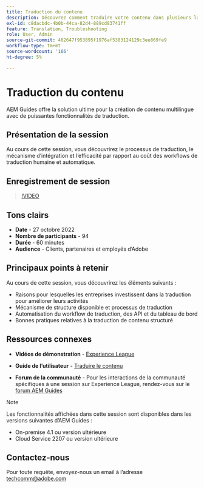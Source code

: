 ```yaml
---
title: Traduction du contenu
description: Découvrez comment traduire votre contenu dans plusieurs langues.
exl-id: c8dacbdc-4b0b-44ca-82d4-889cd83741ff
feature: Translation, Troubleshooting
role: User, Admin
source-git-commit: 462647f953895f1976af5383124129c3ee869fe9
workflow-type: tm+mt
source-wordcount: '166'
ht-degree: 5%

---
```


# Traduction du contenu

AEM Guides offre la solution ultime pour la création de contenu multilingue avec de puissantes fonctionnalités de traduction.

## Présentation de la session

Au cours de cette session, vous découvrirez le processus de traduction, le mécanisme d’intégration et l’efficacité par rapport au coût des workflows de traduction humaine et automatique.

## Enregistrement de session

>[!VIDEO](https://video.tv.adobe.com/v/3414140/translation-aem-guides?quality=12&learn=on)

## Tons clairs

- **Date** - 27 octobre 2022
- **Nombre de participants** - 94
- **Durée** - 60 minutes
- **Audience** - Clients, partenaires et employés d’Adobe

## Principaux points à retenir

Au cours de cette session, vous découvrirez les éléments suivants :
- Raisons pour lesquelles les entreprises investissent dans la traduction pour améliorer leurs activités
- Mécanisme de structure disponible et processus de traduction
- Automatisation du workflow de traduction, des API et du tableau de bord
- Bonnes pratiques relatives à la traduction de contenu structuré

## Ressources connexes

- **Vidéos de démonstration** - [Experience League](https://experienceleague.adobe.com/docs/experience-manager-guides-learn/videos/advanced-user-guide/overview.html?lang=en)

- **Guide de l’utilisateur** - [Traduire le contenu](https://help.adobe.com/en_US/xml-documentation-for-adobe-experience-manager/index.html#t=DXML-master-map%2Ftranslation.html)

- **Forum de la communauté** - Pour les interactions de la communauté spécifiques à une session sur Experience League, rendez-vous sur le [forum AEM Guides](https://experienceleaguecommunities.adobe.com/t5/experience-manager-guides/bd-p/xml-documentation-discussions)

>[!NOTE]
>
> Les fonctionnalités affichées dans cette session sont disponibles dans les versions suivantes d’AEM Guides :
> - On-premise 4.1 ou version ultérieure
> - Cloud Service 2207 ou version ultérieure

## Contactez-nous

Pour toute requête, envoyez-nous un email à l’adresse <techcomm@adobe.com>
